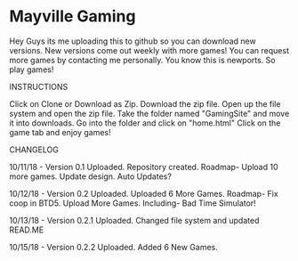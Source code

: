 # Mayville Gaming
Hey Guys its me uploading this to github so you can download new versions. New versions come out weekly with more games! You can request more games by contacting me personally. You know this is newports. So play games!


INSTRUCTIONS

Click on Clone or Download as Zip. Download the zip file. 
Open up the file system and open the zip file. Take the folder named "GamingSite"
and move it into downloads. Go into the folder and click on "home.html"
Click on the game tab and enjoy games!


CHANGELOG


10/11/18 - Version 0.1 Uploaded. Repository created. Roadmap- Upload 10 more games. Update design. Auto Updates?

10/12/18 - Version 0.2 Uploaded. Uploaded 6 More Games. Roadmap- Fix coop in BTD5. Upload More Games. Including- Bad Time Simulator!

10/13/18 - Version 0.2.1 Uploaded. Changed file system and updated READ.ME

10/15/18 - Version 0.2.2 Uploaded. Added 6 New Games.
